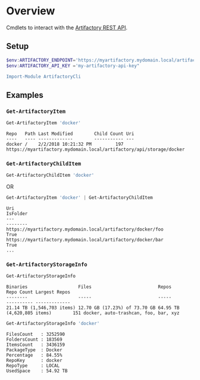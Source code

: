 # Overview

Cmdlets to interact with the [Artifactory REST API](https://www.jfrog.com/confluence/display/JFROG/Artifactory+REST+API#ArtifactoryRESTAPI-DeleteItemFromTrashCan).

## Setup

```powershell
$env:ARTIFACTORY_ENDPOINT='https://myartifactory.mydomain.local/artifactory'
$env:ARTIFACTORY_API_KEY ='my-artifactory-api-key"

Import-Module ArtifactoryCli
```

## Examples

### `Get-ArtifactoryItem`

```powershell
Get-ArtifactoryItem 'docker'
```
```text
Repo   Path Last Modified        Child Count Uri
----   ---- -------------        ----------- ---
docker /    2/2/2018 10:21:32 PM         197 https://myartifactory.mydomain.local/artifactory/api/storage/docker
```

### `Get-ArtifactoryChildItem`

```powershell
Get-ArtifactoryChildItem 'docker'
```
OR
```powershell
Get-ArtifactoryItem 'docker' | Get-ArtifactoryChildItem
```
```text
Uri                                                                                  IsFolder
---                                                                                  --------
https://myartifactory.mydomain.local/artifactory/docker/foo                          True
https://myartifactory.mydomain.local/artifactory/docker/bar                          True
...
```

### `Get-ArtifactoryStorageInfo`

```powershell
Get-ArtifactoryStorageInfo
```
```text
Binaries                   Files                         Repos                      Repo Count Largest Repos
--------                   -----                         -----                      ---------- -------------
21.14 TB (1,546,703 items) 12.70 GB (17.23%) of 73.70 GB 64.95 TB (4,620,805 items)        151 docker, auto-trashcan, foo, bar, xyz
```

```powershell
Get-ArtifactoryStorageInfo 'docker'
```
```text
FilesCount   : 3252590
FoldersCount : 183569
ItemsCount   : 3436159
PackageType  : Docker
Percentage   : 84.55%
RepoKey      : docker
RepoType     : LOCAL
UsedSpace    : 54.92 TB
```